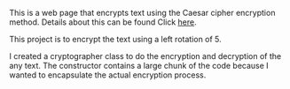 This is a web page that encrypts text using the Caesar cipher
encryption method. Details about this can be found Click [here](https://en.wikipedia.org/wiki/Caesar_cipher).

This project is to encrypt the text using a left rotation of 5.

I created a cryptographer class to do the encryption and decryption of the any text. The constructor contains a large chunk of the code because I wanted to encapsulate the actual encryption process.

